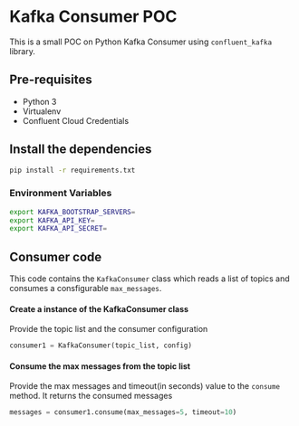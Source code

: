 # Kafka Consumer POC

This is a small POC on Python Kafka Consumer using `confluent_kafka` library.

## Pre-requisites

- Python 3
- Virtualenv
- Confluent Cloud Credentials

## Install the dependencies

```bash
pip install -r requirements.txt
```

### Environment Variables

```bash
export KAFKA_BOOTSTRAP_SERVERS=
export KAFKA_API_KEY=
export KAFKA_API_SECRET=
```

## Consumer code

This code contains the `KafkaConsumer` class which reads a list of topics and consumes a consfigurable `max_messages`.

#### Create a instance of the KafkaConsumer class

Provide the topic list and the consumer configuration

```python
consumer1 = KafkaConsumer(topic_list, config)
```


#### Consume the max messages from the topic list

Provide the max messages and timeout(in seconds) value to the `consume` method. It returns the consumed messages

```python
messages = consumer1.consume(max_messages=5, timeout=10)
```
